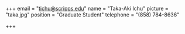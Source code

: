 +++
email = "tichu@scripps.edu"
name = "Taka-Aki Ichu"
picture = "taka.jpg"
position = "Graduate Student"
telephone = "(858) 784-8636"

+++

